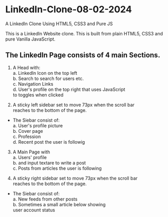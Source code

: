 # LinkedIn-Clone-08-02-2024
A LinkedIn Clone Using HTML5, CSS3 and Pure JS

This is a LinkedIn Website clone.
This is built from plain HTML5, CSS3 and pure Vanilla JavaScript.

## The LinkedIn Page consists of 4 main Sections.

1. A Head with:<br> 
   a. LinkedIn Icon on the top left <br> 
   b. Search to search for users etc. <br> 
   c. Navigation Links <br> 
   d. User's profile on the top right that uses JavaScript <br>
      to toggles when clicked

2. A sticky left sidebar set to move 73px when the scroll bar <br>
reaches to the bottom of the page.

- The Siebar consist of: <br> 
  a. User's profile picture <br> 
  b. Cover page <br> 
  c. Profession <br> 
  d. Recent post the user is followig 

3. A Main Page with <br> 
   a. Users' profile <br> 
   b. and input textare to write a post <br> 
   c. Posts from articles the user is following <br> 

2. A sticky right sidebar set to move 73px when the scroll bar <br>
reaches to the bottom of the page.

- The Siebar consist of: <br> 
  a. New feeds from other posts <br> 
  b. Sometimes a small article below showing 
     <br> user account status
 


